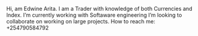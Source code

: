 Hi, am Edwine Arita. I am a Trader with knowledge of both Currencies and Index.
I’m currently working with Softaware engineering
I’m looking to collaborate on working on large projects.
How to reach me: +254790584792

